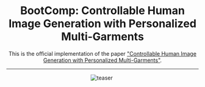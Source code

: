 <div align="center">
<h1>BootComp: Controllable Human Image Generation with Personalized Multi-Garments</h1>


This is the official implementation of the paper ["Controllable Human Image Generation with Personalized Multi-Garments"](https://arxiv.org/abs/2411.16801).

---

![teaser](assets/teaser.png)&nbsp;
